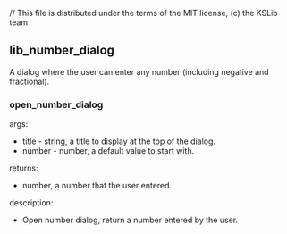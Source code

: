 // This file is distributed under the terms of the MIT license, (c) the KSLib team

## lib_number_dialog

A dialog where the user can enter any number (including negative and fractional).

### open_number_dialog

args:
  * title - string, a title to display at the top of the dialog.
  * number - number, a default value to start with.

returns:
  * number, a number that the user entered.

description:
  * Open number dialog, return a number entered by  the user.
